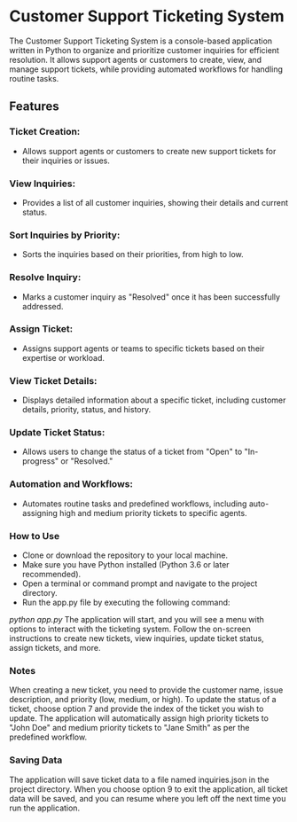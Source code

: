 
# Customer Support Ticketing System
The Customer Support Ticketing System is a console-based application written in Python to organize and prioritize customer inquiries for efficient resolution. It allows support agents or customers to create, view, and manage support tickets, while providing automated workflows for handling routine tasks.

## Features
### Ticket Creation:   
 - Allows support agents or customers to create new support tickets for their inquiries or issues.
### View Inquiries: 
 - Provides a list of all customer inquiries, showing their details and current status.
### Sort Inquiries by Priority:
 - Sorts the inquiries based on their priorities, from high to low.
### Resolve Inquiry:
 - Marks a customer inquiry as "Resolved" once it has been successfully addressed.
### Assign Ticket: 
 - Assigns support agents or teams to specific tickets based on their expertise or workload.
### View Ticket Details:
 - Displays detailed information about a specific ticket, including customer details, priority, status, and history.
### Update Ticket Status: 
 - Allows users to change the status of a ticket from "Open" to "In-progress" or "Resolved."
### Automation and Workflows: 
 - Automates routine tasks and predefined workflows, including auto-assigning high and medium priority tickets to specific agents.
### How to Use
* Clone or download the repository to your local machine.
* Make sure you have Python installed (Python 3.6 or later recommended).
* Open a terminal or command prompt and navigate to the project directory.
* Run the app.py file by executing the following command:

*python app.py*
The application will start, and you will see a menu with options to interact with the ticketing system.
Follow the on-screen instructions to create new tickets, view inquiries, update ticket status, assign tickets, and more.
### Notes
When creating a new ticket, you need to provide the customer name, issue description, and priority (low, medium, or high).
To update the status of a ticket, choose option 7 and provide the index of the ticket you wish to update.
The application will automatically assign high priority tickets to "John Doe" and medium priority tickets to "Jane Smith" as per the predefined workflow.
### Saving Data
The application will save ticket data to a file named inquiries.json in the project directory.
When you choose option 9 to exit the application, all ticket data will be saved, and you can resume where you left off the next time you run the application.

